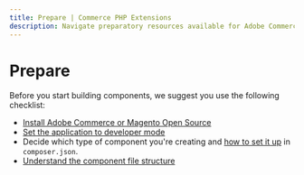 ```yaml
---
title: Prepare | Commerce PHP Extensions
description: Navigate preparatory resources available for Adobe Commerce and Magento Open Source component development. 
---
```


# Prepare

Before you start building components, we suggest you use the following checklist:

*  [Install Adobe Commerce or Magento Open Source](https://devdocs.magento.com/guides/v2.4/install-gde/bk-install-guide.html)
*  [Set the application to developer mode](https://devdocs.magento.com/guides/v2.4/config-guide/cli/config-cli-subcommands-mode.html#change-to-developer-mode)
*  Decide which type of component you're creating and [how to set it up](../build/composer-integration.md) in `composer.json`.
*  [Understand the component file structure](../prepare/component-file-structure.md)
